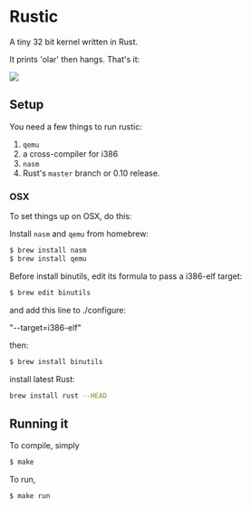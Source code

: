 # Rustic

A tiny 32 bit kernel written in Rust.

It prints 'olar' then hangs. That's it:

![](http://f.cl.ly/items/2U2g0i111J3O0E0C1G25/Screen%20Shot%202014-04-07%20at%209.22.52%20PM.png)

## Setup

You need a few things to run rustic:

1. `qemu`
2. a cross-compiler for i386
3. `nasm`
4. Rust's `master` branch or 0.10 release.

### OSX

To set things up on OSX, do this:

Install `nasm` and `qemu` from homebrew:

```bash
$ brew install nasm
$ brew install qemu
```

Before install binutils, edit its formula to pass a i386-elf target:

```bash
$ brew edit binutils
```

and add this line to ./configure: 

"--target=i386-elf"

then:

```bash
$ brew install binutils
```

install latest Rust:

```bash
brew install rust --HEAD
```

## Running it

To compile, simply

```bash
$ make
```

To run,

```bash
$ make run
```
